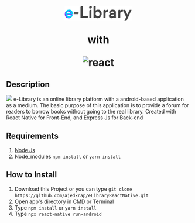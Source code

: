 <h1 align="center" > 
<img height="40" src="https://raw.githubusercontent.com/ajedkrap/library-react/master/logo.png" alt="logo">
<p>with</p> 
<img height="100" src="https://cdn4.iconfinder.com/data/icons/logos-3/600/React.js_logo-512.png" alt="react">
</h1>


## Description
[![](https://img.shields.io/badge/react--native-v0.62.2-blue)](https://github.com/facebook/react-native)
e-Library is an online library platform with a android-based application as a medium. The basic purpose of this application is to provide a forum for readers to borrow books without going to the real library. Created with React Native for Front-End, and Express Js for Back-end

<p align='justify'></p>

## Requirements

1. <a href="https://nodejs.org/en/download/">Node Js</a>
2. Node_modules `npm install` or `yarn install`

## How to Install

1. Download this Project or you can type `git clone https://github.com/ajedkrap/eLibraryReactNative.git`
2. Open app's directory in CMD or Terminal
3. Type `npm install` or `yarn install`
4. Type `npx react-native run-android`
